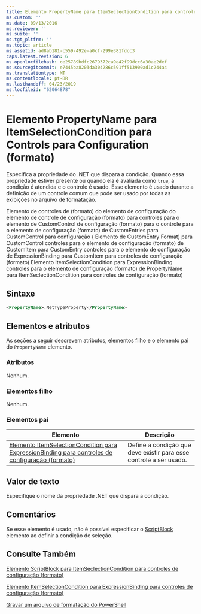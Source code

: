 ```yaml
---
title: Elemento PropertyName para ItemSeclectionCondition para controles de configuração (formato) | Microsoft Docs
ms.custom: ''
ms.date: 09/13/2016
ms.reviewer: ''
ms.suite: ''
ms.tgt_pltfrm: ''
ms.topic: article
ms.assetid: ad8ab181-c559-492e-a0cf-299e381fdcc3
caps.latest.revision: 6
ms.openlocfilehash: ce25789bdfc2679372ca9e42f99dcc6a30ae2def
ms.sourcegitcommit: e7445ba8203da304286c591ff513900ad1c244a4
ms.translationtype: MT
ms.contentlocale: pt-BR
ms.lasthandoff: 04/23/2019
ms.locfileid: "62064878"
---
```

# <a name="propertyname-element-for-itemseclectioncondition-for-controls-for-configuration-format"></a>Elemento PropertyName para ItemSelectionCondition para Controls para Configuration (formato)

Especifica a propriedade do .NET que dispara a condição. Quando essa propriedade estiver presente ou quando ela é avaliada como `true`, a condição é atendida e o controle é usado. Esse elemento é usado durante a definição de um controle comum que pode ser usado por todas as exibições no arquivo de formatação.

Elemento de controles de (formato) do elemento de configuração do elemento de controle de configuração (formato) para controles para o elemento de CustomControl de configuração (formato) para o controle para o elemento de configuração (formato) de CustomEntries para CustomControl para configuração ( Elemento de CustomEntry Format) para CustomControl controles para o elemento de configuração (formato) de CustomItem para CustomEntry controles para o elemento de configuração de ExpressionBinding para CustomItem para controles de configuração (formato) Elemento ItemSelectionCondition para ExpressionBinding controles para o elemento de configuração (formato) de PropertyName para ItemSeclectionCondition para controles de configuração (formato)

## <a name="syntax"></a>Sintaxe

```xml
<PropertyName>.NetTypeProperty</PropertyName>
```

## <a name="attributes-and-elements"></a>Elementos e atributos

As seções a seguir descrevem atributos, elementos filho e o elemento pai do `PropertyName` elemento.

### <a name="attributes"></a>Atributos

Nenhum.

### <a name="child-elements"></a>Elementos filho

Nenhum.

### <a name="parent-elements"></a>Elementos pai

|Elemento|Descrição|
|-------------|-----------------|
|[Elemento ItemSelectionCondition para ExpressionBinding para controles de configuração (formato)](./itemselectioncondition-element-for-expressionbinding-for-controls-for-configuration-format.md)|Define a condição que deve existir para esse controle a ser usado.|

## <a name="text-value"></a>Valor de texto

Especifique o nome da propriedade .NET que dispara a condição.

## <a name="remarks"></a>Comentários

Se esse elemento é usado, não é possível especificar o [ScriptBlock](./scriptblock-element-for-itemseclectioncondition-for-controls-for-configuration-format.md) elemento ao definir a condição de seleção.

## <a name="see-also"></a>Consulte Também

[Elemento ScriptBlock para ItemSeclectionCondition para controles de configuração (formato)](./scriptblock-element-for-itemseclectioncondition-for-controls-for-configuration-format.md)

[Elemento ItemSelectionCondition para ExpressionBinding para controles de configuração (formato)](./itemselectioncondition-element-for-expressionbinding-for-controls-for-configuration-format.md)

[Gravar um arquivo de formatação do PowerShell](./writing-a-powershell-formatting-file.md)
